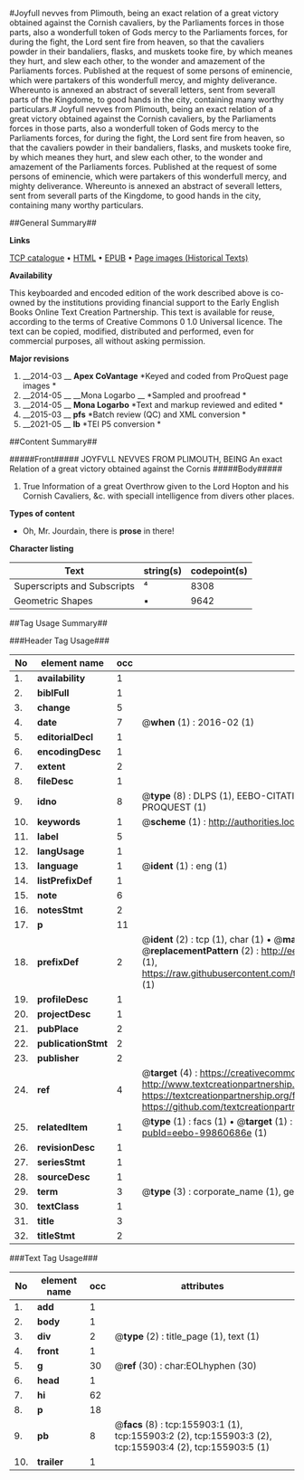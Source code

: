 #Joyfull nevves from Plimouth, being an exact relation of a great victory obtained against the Cornish cavaliers, by the Parliaments forces in those parts, also a wonderfull token of Gods mercy to the Parliaments forces, for during the fight, the Lord sent fire from heaven, so that the cavaliers powder in their bandaliers, flasks, and muskets tooke fire, by which meanes they hurt, and slew each other, to the wonder and amazement of the Parliaments forces. Published at the request of some persons of eminencie, which were partakers of this wonderfull mercy, and mighty deliverance. Whereunto is annexed an abstract of severall letters, sent from severall parts of the Kingdome, to good hands in the city, containing many worthy particulars.#
Joyfull nevves from Plimouth, being an exact relation of a great victory obtained against the Cornish cavaliers, by the Parliaments forces in those parts, also a wonderfull token of Gods mercy to the Parliaments forces, for during the fight, the Lord sent fire from heaven, so that the cavaliers powder in their bandaliers, flasks, and muskets tooke fire, by which meanes they hurt, and slew each other, to the wonder and amazement of the Parliaments forces. Published at the request of some persons of eminencie, which were partakers of this wonderfull mercy, and mighty deliverance. Whereunto is annexed an abstract of severall letters, sent from severall parts of the Kingdome, to good hands in the city, containing many worthy particulars.

##General Summary##

**Links**

[TCP catalogue](http://www.ota.ox.ac.uk/tcp/)  • 
[HTML](http://tei.it.ox.ac.uk/tcp/Texts-HTML/free/A87/A87406.html)  • 
[EPUB](http://tei.it.ox.ac.uk/tcp/Texts-EPUB/free/A87/A87406.epub) • 
[Page images (Historical Texts)](https://historicaltexts.jisc.ac.uk/eebo-99860686e)

**Availability**

This keyboarded and encoded edition of the work described above is co-owned by the
    institutions providing financial support to the Early English Books Online Text Creation
    Partnership. This text is available for reuse, according to the terms of  Creative Commons 0 1.0 Universal
    licence. The text can be copied, modified, distributed and performed, even for commercial
    purposes, all without asking permission.

**Major revisions**

1. __2014-03 __ __Apex CoVantage__ *Keyed and coded from ProQuest page images *
1. __2014-05 __ __Mona Logarbo __ *Sampled and proofread *
1. __2014-05 __ __Mona Logarbo__ *Text and markup reviewed and edited *
1. __2015-03 __ __pfs__ *Batch review (QC) and XML conversion *
1. __2021-05 __ __lb__ *TEI P5 conversion *

##Content Summary##

#####Front#####
JOYFVLL NEVVES FROM PLIMOUTH, BEING An exact Relation of a great victory obtained against the Cornis
#####Body#####

1. True Information of a great Overthrow given to the Lord Hopton and his Cornish Cavaliers, &c. with speciall intelligence from divers other places.

**Types of content**

  * Oh, Mr. Jourdain, there is **prose** in there!

**Character listing**


|Text|string(s)|codepoint(s)|
|---|---|---|
|Superscripts             and Subscripts|⁴|8308|
|Geometric Shapes|▪|9642|

##Tag Usage Summary##

###Header Tag Usage###

|No|element name|occ|attributes|
|---|---|---|---|
|1.|__availability__|1||
|2.|__biblFull__|1||
|3.|__change__|5||
|4.|__date__|7| @__when__ (1) : 2016-02 (1)|
|5.|__editorialDecl__|1||
|6.|__encodingDesc__|1||
|7.|__extent__|2||
|8.|__fileDesc__|1||
|9.|__idno__|8| @__type__ (8) : DLPS (1), EEBO-CITATION (1), VID (1), EEBO-PROQUEST (1), STC (3), PROQUEST (1)|
|10.|__keywords__|1| @__scheme__ (1) : http://authorities.loc.gov/ (1)|
|11.|__label__|5||
|12.|__langUsage__|1||
|13.|__language__|1| @__ident__ (1) : eng (1)|
|14.|__listPrefixDef__|1||
|15.|__note__|6||
|16.|__notesStmt__|2||
|17.|__p__|11||
|18.|__prefixDef__|2| @__ident__ (2) : tcp (1), char (1)  •  @__matchPattern__ (2) : ([0-9\-]+):([0-9IVX]+) (1), (.+) (1)  •  @__replacementPattern__ (2) : http://eebo.chadwyck.com/downloadtiff?vid=$1&page=$2 (1), https://raw.githubusercontent.com/textcreationpartnership/Texts/master/tcpchars.xml#$1 (1)|
|19.|__profileDesc__|1||
|20.|__projectDesc__|1||
|21.|__pubPlace__|2||
|22.|__publicationStmt__|2||
|23.|__publisher__|2||
|24.|__ref__|4| @__target__ (4) : https://creativecommons.org/publicdomain/zero/1.0/ (1), http://www.textcreationpartnership.org/docs/. (1), https://textcreationpartnership.org/faq/#faq05 (1), https://github.com/textcreationpartnership (1)|
|25.|__relatedItem__|1| @__type__ (1) : facs (1)  •  @__target__ (1) : https://data.historicaltexts.jisc.ac.uk/view?pubId=eebo-99860686e (1)|
|26.|__revisionDesc__|1||
|27.|__seriesStmt__|1||
|28.|__sourceDesc__|1||
|29.|__term__|3| @__type__ (3) : corporate_name (1), geographic_name (2)|
|30.|__textClass__|1||
|31.|__title__|3||
|32.|__titleStmt__|2||


###Text Tag Usage###

|No|element name|occ|attributes|
|---|---|---|---|
|1.|__add__|1||
|2.|__body__|1||
|3.|__div__|2| @__type__ (2) : title_page (1), text (1)|
|4.|__front__|1||
|5.|__g__|30| @__ref__ (30) : char:EOLhyphen (30)|
|6.|__head__|1||
|7.|__hi__|62||
|8.|__p__|18||
|9.|__pb__|8| @__facs__ (8) : tcp:155903:1 (1), tcp:155903:2 (2), tcp:155903:3 (2), tcp:155903:4 (2), tcp:155903:5 (1)|
|10.|__trailer__|1||

